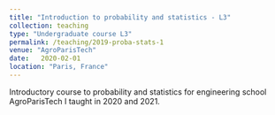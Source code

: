 ```yaml
---
title: "Introduction to probability and statistics - L3"
collection: teaching
type: "Undergraduate course L3"
permalink: /teaching/2019-proba-stats-1
venue: "AgroParisTech"
date:   2020-02-01
location: "Paris, France"
---
```


Introductory course to probability and statistics for engineering school AgroParisTech I taught in 2020 and 2021. 


